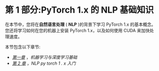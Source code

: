 

# 第 1 部分:PyTorch 1.x 的 NLP 基础知识

在本节中，您将在**自然语言处理** ( **NLP** )的背景下学习 PyTorch 1.x 的基本概念。您还将学习如何在您的机器上安装 PyTorch 1.x，以及如何使用 CUDA 来加快处理速度。

本节包含以下章节:

*   [*第一章*](B12365_01_Final_JC_ePub.xhtml#_idTextAnchor015) ，*机器学习与深度学习基础*
*   [*第 2 章*](B12365_02_FInal_JC_ePub.xhtml#_idTextAnchor029) ，*NLP py torch 1 . x 入门*